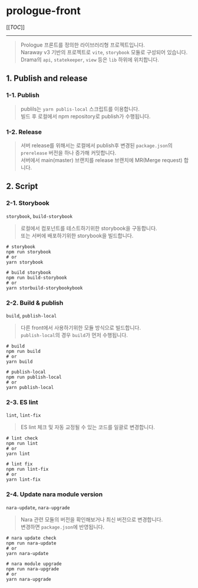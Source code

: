# prologue-front

[[_TOC_]]

--- 

> Prologue 프론트를 정의한 라이브러리형 프로젝트입니다.  
> Naraway v3 기반의 프로젝트로 `vite`, `storybook` 모듈로 구성되어 있습니다.  
> Drama의 `api`, `statekeeper`, `view` 등은 `lib` 하위에 위치합니다.

## 1. Publish and release

### 1-1. Publish

> publils는 `yarn publis-local` 스크립트를 이용합니다.  
> 빌드 후 로컬에서 npm repository로 publish가 수행됩니다.

### 1-2. Release

> 서버 release를 위해서는 로컬에서 publish후 변경된 `package.json`의 `prerelease` 버전을 하나 증가해 커밋합니다.  
> 서버에서 main(master) 브랜치를 release 브랜치에 MR(Merge request) 합니다.

## 2. Script

### 2-1. Storybook

`storybook`, `build-storybook`

> 로컬에서 컴포넌트를 테스트하기위한 storybook을 구동합니다.  
> 또는 서버에 배포하기위한 storybook을 빌드합니다.

```shell
# storybook
npm run storybook
# or
yarn storybook

# build storybook
npm run build-storybook
# or
yarn storbuild-storybookybook
```

### 2-2. Build & publish

`build`, `publish-local`

> 다른 front에서 사용하기위한 모듈 방식으로 빌드합니다.  
> `publish-local`의 경우 `build`가 먼저 수행됩니다.

```shell
# build
npm run build
# or
yarn build

# publish-local
npm run publish-local
# or
yarn publish-local
```

### 2-3. ES lint

`lint`, `lint-fix`

> ES lint 체크 및 자동 교정될 수 있는 코드를 일괄로 변경합니다.

```shell
# lint check
npm run lint
# or
yarn lint

# lint fix
npm run lint-fix
# or
yarn lint-fix
```

### 2-4. Update nara module version

`nara-update`, `nara-upgrade`

> Nara 관련 모듈의 버전을 확인해보거나 최신 버전으로 변경합니다.  
> 변경하면 `package.json`에 반영됩니다.

```shell
# nara update check
npm run nara-update
# or
yarn nara-update

# nara module upgrade
npm run nara-upgrade
# or
yarn nara-upgrade
```
